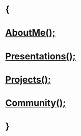 # {
# [AboutMe();](about/me.html)  
# [Presentations();](presentations/list.html)  
# [Projects();](projects/list.html)  
# [Community();](community/list.html)  
# }
